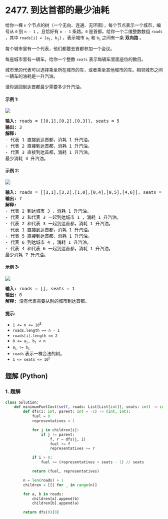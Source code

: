 # 2477. 到达首都的最少油耗
给你一棵 `n` 个节点的树（一个无向、连通、无环图），每个节点表示一个城市，编号从 `0` 到 `n - 1` ，且恰好有 `n - 1` 条路。`0` 是首都。给你一个二维整数数组 `roads` ，其中 <code>roads[i] = [a<sub>i</sub>, b<sub>i</sub>]</code> ，表示城市 <code>a<sub>i</sub></code> 和 <code>b<sub>i</sub></code> 之间有一条 **双向路** 。

每个城市里有一个代表，他们都要去首都参加一个会议。

每座城市里有一辆车。给你一个整数 `seats` 表示每辆车里面座位的数目。

城市里的代表可以选择乘坐所在城市的车，或者乘坐其他城市的车。相邻城市之间一辆车的油耗是一升汽油。

请你返回到达首都最少需要多少升汽油。

#### 示例 1:
![](https://assets.leetcode.com/uploads/2022/09/22/a4c380025e3ff0c379525e96a7d63a3.png)
<pre>
<strong>输入:</strong> roads = [[0,1],[0,2],[0,3]], seats = 5
<strong>输出:</strong> 3
<strong>解释:</strong>
- 代表 1 直接到达首都，消耗 1 升汽油。
- 代表 2 直接到达首都，消耗 1 升汽油。
- 代表 3 直接到达首都，消耗 1 升汽油。
最少消耗 3 升汽油。
</pre>

#### 示例 2:
![](https://assets.leetcode.com/uploads/2022/11/16/2.png)
<pre>
<strong>输入:</strong> roads = [[3,1],[3,2],[1,0],[0,4],[0,5],[4,6]], seats = 2
<strong>输出:</strong> 7
<strong>解释:</strong>
- 代表 2 到达城市 3 ，消耗 1 升汽油。
- 代表 2 和代表 3 一起到达城市 1 ，消耗 1 升汽油。
- 代表 2 和代表 3 一起到达首都，消耗 1 升汽油。
- 代表 1 直接到达首都，消耗 1 升汽油。
- 代表 5 直接到达首都，消耗 1 升汽油。
- 代表 6 到达城市 4 ，消耗 1 升汽油。
- 代表 4 和代表 6 一起到达首都，消耗 1 升汽油。
最少消耗 7 升汽油。
</pre>

#### 示例 3:
![](https://assets.leetcode.com/uploads/2022/09/27/efcf7f7be6830b8763639cfd01b690a.png)
<pre>
<strong>输入:</strong> roads = [], seats = 1
<strong>输出:</strong> 0
<strong>解释:</strong> 没有代表需要从别的城市到达首都。
</pre>

#### 提示:
* <code>1 <= n <= 10<sup>5</sup></code>
* `roads.length == n - 1`
* `roads[i].length == 2`
* <code>0 <= a<sub>i</sub>, b<sub>i</sub> < n</code>
* <code>a<sub>i</sub> != b<sub>i</sub></code>
* `roads` 表示一棵合法的树。
* <code>1 <= seats <= 10<sup>5</sup></code>

## 题解 (Python)

### 1. 题解
```Python
class Solution:
    def minimumFuelCost(self, roads: List[List[int]], seats: int) -> int:
        def dfs(i: int, parent: int = -1) -> (int, int):
            fuel = 0
            representatives = 1

            for j in children[i]:
                if j != parent:
                    f, r = dfs(j, i)
                    fuel += f
                    representatives += r

            if i > 0:
                fuel += (representatives + seats - 1) // seats

            return (fuel, representatives)

        n = len(roads) + 1
        children = [[] for _ in range(n)]

        for a, b in roads:
            children[a].append(b)
            children[b].append(a)

        return dfs(0)[0]
```
